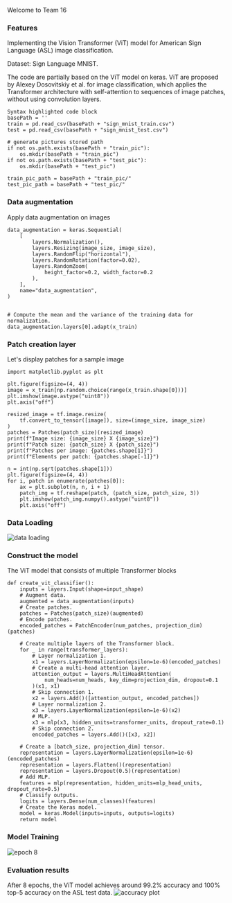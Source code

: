 Welcome to Team 16 
### Features
Implementing the Vision Transformer (ViT) model for American Sign Language (ASL) image classification.

Dataset: Sign Language MNIST.

The code are partially based on the ViT model on keras. ViT are proposed by Alexey Dosovitskiy et al. for image classification, which applies the Transformer architecture with self-attention to sequences of image patches, without using convolution layers.

```training
Syntax highlighted code block
basePath = ''
train = pd.read_csv(basePath + "sign_mnist_train.csv")
test = pd.read_csv(basePath + "sign_mnist_test.csv")

# generate pictures stored path
if not os.path.exists(basePath + "train_pic"):
    os.mkdir(basePath + "train_pic")
if not os.path.exists(basePath + "test_pic"):
    os.mkdir(basePath + "test_pic")

train_pic_path = basePath + "train_pic/"
test_pic_path = basePath + "test_pic/"
```

### Data augmentation
Apply data augmentation on images
```
data_augmentation = keras.Sequential(
    [
        layers.Normalization(),
        layers.Resizing(image_size, image_size),
        layers.RandomFlip("horizontal"),
        layers.RandomRotation(factor=0.02),
        layers.RandomZoom(
            height_factor=0.2, width_factor=0.2
        ),
    ],
    name="data_augmentation",
)


# Compute the mean and the variance of the training data for normalization.
data_augmentation.layers[0].adapt(x_train)
```
### Patch creation layer
Let's display patches for a sample image

```
import matplotlib.pyplot as plt

plt.figure(figsize=(4, 4))
image = x_train[np.random.choice(range(x_train.shape[0]))]
plt.imshow(image.astype("uint8"))
plt.axis("off")

resized_image = tf.image.resize(
    tf.convert_to_tensor([image]), size=(image_size, image_size)
)
patches = Patches(patch_size)(resized_image)
print(f"Image size: {image_size} X {image_size}")
print(f"Patch size: {patch_size} X {patch_size}")
print(f"Patches per image: {patches.shape[1]}")
print(f"Elements per patch: {patches.shape[-1]}")

n = int(np.sqrt(patches.shape[1]))
plt.figure(figsize=(4, 4))
for i, patch in enumerate(patches[0]):
    ax = plt.subplot(n, n, i + 1)
    patch_img = tf.reshape(patch, (patch_size, patch_size, 3))
    plt.imshow(patch_img.numpy().astype("uint8"))
    plt.axis("off")
```

### Data Loading

![data loading](https://user-images.githubusercontent.com/100370619/166123725-10a7becc-e12e-42cd-aaac-1245dd0ccdc7.PNG)

### Construct the model

The ViT model that consists of multiple Transformer blocks

```
def create_vit_classifier():
    inputs = layers.Input(shape=input_shape)
    # Augment data.
    augmented = data_augmentation(inputs)
    # Create patches.
    patches = Patches(patch_size)(augmented)
    # Encode patches.
    encoded_patches = PatchEncoder(num_patches, projection_dim)(patches)

    # Create multiple layers of the Transformer block.
    for _ in range(transformer_layers):
        # Layer normalization 1.
        x1 = layers.LayerNormalization(epsilon=1e-6)(encoded_patches)
        # Create a multi-head attention layer.
        attention_output = layers.MultiHeadAttention(
            num_heads=num_heads, key_dim=projection_dim, dropout=0.1
        )(x1, x1)
        # Skip connection 1.
        x2 = layers.Add()([attention_output, encoded_patches])
        # Layer normalization 2.
        x3 = layers.LayerNormalization(epsilon=1e-6)(x2)
        # MLP.
        x3 = mlp(x3, hidden_units=transformer_units, dropout_rate=0.1)
        # Skip connection 2.
        encoded_patches = layers.Add()([x3, x2])

    # Create a [batch_size, projection_dim] tensor.
    representation = layers.LayerNormalization(epsilon=1e-6)(encoded_patches)
    representation = layers.Flatten()(representation)
    representation = layers.Dropout(0.5)(representation)
    # Add MLP.
    features = mlp(representation, hidden_units=mlp_head_units, dropout_rate=0.5)
    # Classify outputs.
    logits = layers.Dense(num_classes)(features)
    # Create the Keras model.
    model = keras.Model(inputs=inputs, outputs=logits)
    return model
```
### Model Training
![epoch 8](https://user-images.githubusercontent.com/100370619/166130516-f13d34a8-a32e-477c-b314-0212dc6c8bc8.PNG)

### Evaluation results
After 8 epochs, the ViT model achieves around 99.2% accuracy and 100% top-5 accuracy on the ASL test data.
![accuracy plot](https://user-images.githubusercontent.com/100370619/166130530-df374224-4bcd-4cc6-a3c2-2c4e87f9d4f6.PNG)





